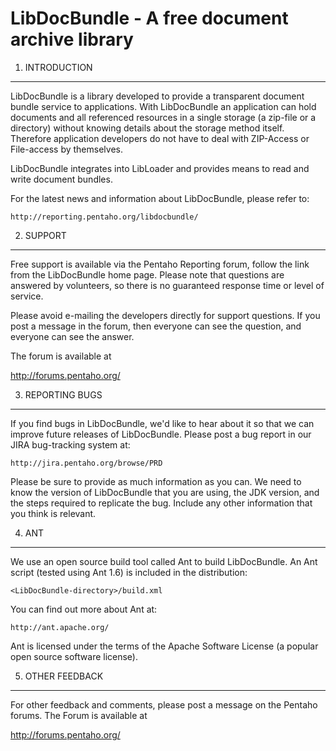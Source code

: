 LibDocBundle - A free document archive library
==============================================


1. INTRODUCTION
---------------
LibDocBundle is a library developed to provide a transparent
document bundle service to applications. With LibDocBundle an
application can hold documents and all referenced resources in
a single storage (a zip-file or a directory) without knowing
details about the storage method itself. Therefore application
developers do not have to deal with ZIP-Access or File-access
by themselves.

LibDocBundle integrates into LibLoader and provides means to
read and write document bundles.

For the latest news and information about LibDocBundle, please
refer to:

    http://reporting.pentaho.org/libdocbundle/


2. SUPPORT
----------
Free support is available via the Pentaho Reporting forum, follow
the link from the LibDocBundle home page. Please note that questions are
answered by volunteers, so there is no guaranteed response time or
level of service.

Please avoid e-mailing the developers directly for support questions.
If you post a message in the forum, then everyone can see the
question, and everyone can see the answer.

The forum is available at

  http://forums.pentaho.org/


3. REPORTING BUGS
-----------------
If you find bugs in LibDocBundle, we'd like to hear about it so that we
can improve future releases of LibDocBundle.  Please post a bug report
in our JIRA bug-tracking system at:

    http://jira.pentaho.org/browse/PRD

Please be sure to provide as much information as you can.  We need to
know the version of LibDocBundle that you are using, the JDK version,
and the steps required to replicate the bug.  Include any other
information that you think is relevant.


4. ANT
------
We use an open source build tool called Ant to build LibDocBundle.  An
Ant script (tested using Ant 1.6) is included in the distribution:

    <LibDocBundle-directory>/build.xml

You can find out more about Ant at:

    http://ant.apache.org/

Ant is licensed under the terms of the Apache Software License (a
popular open source software license).


5. OTHER FEEDBACK
-----------------
For other feedback and comments, please post a message on the
Pentaho forums. The Forum is available at

  http://forums.pentaho.org/
